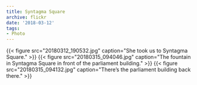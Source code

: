 ```yaml
---
title: Syntagma Square
archive: flickr
date: '2018-03-12'
tags:
- Photo
---
```

{{< figure src="20180312_190532.jpg" caption="She took us to Syntagma Square." >}}
{{< figure src="20180315_094046.jpg" caption="The fountain in Syntagma Square in front of the parliament building." >}}
{{< figure src="20180315_094132.jpg" caption="There’s the parliament building back there." >}}

